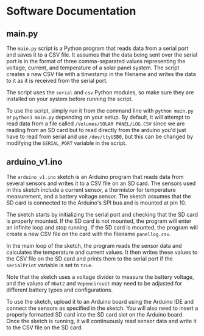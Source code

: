 # Software Documentation

## main.py

The `main.py` script is a Python program that reads data from a serial port and saves it to a CSV file. It assumes that the data being sent over the serial port is in the format of three comma-separated values representing the voltage, current, and temperature of a solar panel system. The script creates a new CSV file with a timestamp in the filename and writes the data to it as it is received from the serial port.

The script uses the `serial` and `csv` Python modules, so make sure they are installed on your system before running the script.

To use the script, simply run it from the command line with `python main.py` or `python3 main.py` depending on your setup. By default, it will attempt to read data from a file called `/Volumes/SOLAR PANEL/LOG.CSV` since we are reading from an SD card but to read directly from the arduino you'd just have to read from serial and use `/dev/ttyUSB0`, but this can be changed by modifying the `SERIAL_PORT` variable in the script.

## arduino_v1.ino

The `arduino_v1.ino` sketch is an Arduino program that reads data from several sensors and writes it to a CSV file on an SD card. The sensors used in this sketch include a current sensor, a thermistor for temperature measurement, and a battery voltage sensor. The sketch assumes that the SD card is connected to the Arduino's SPI bus and is mounted at pin 10.

The sketch starts by initializing the serial port and checking that the SD card is properly mounted. If the SD card is not mounted, the program will enter an infinite loop and stop running. If the SD card is mounted, the program will create a new CSV file on the card with the filename `panellog.csv`.

In the main loop of the sketch, the program reads the sensor data and calculates the temperature and current values. It then writes these values to the CSV file on the SD card and prints them to the serial port if the `serialPrint` variable is set to `true`. 

Note that the sketch uses a voltage divider to measure the battery voltage, and the values of `Rbat2` and `Vopencircuit` may need to be adjusted for different battery types and configurations.

To use the sketch, upload it to an Arduino board using the Arduino IDE and connect the sensors as specified in the sketch. You will also need to insert a properly formatted SD card into the SD card slot on the Arduino board. Once the sketch is running, it will continuously read sensor data and write it to the CSV file on the SD card.
